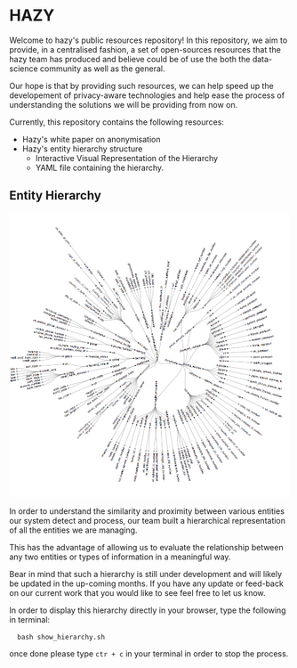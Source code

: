 # HAZY

Welcome to hazy's public resources repository! In this repository, we aim to provide, in a centralised fashion, a set of open-sources resources that the hazy team has produced and believe could be of use the both the data-science community as well as the general.

Our hope is that by providing such resources, we can help speed up the developement of privacy-aware technologies and help ease the process of understanding the solutions we will be providing from now on.

Currently, this repository contains the following resources:
* Hazy's white paper on anonymisation
* Hazy's entity hierarchy structure
  * Interactive Visual Representation of the Hierarchy
  * YAML file containing the hierarchy.

## Entity Hierarchy

![alt text](hierarchy/images/hierarchy.png)

In order to understand the similarity and proximity between various entities our system detect and process, our team built a hierarchical representation of all the entities we are managing.

This has the advantage of allowing us to evaluate the relationship between any two entities or types of information in a meaningful way.

Bear in mind that such a hierarchy is still under development and will likely be updated in the up-coming months. If you have any update or feed-back on our current work that you would like to see feel free to let us know.

In order to display this hierarchy directly in your browser, type the following in terminal:

```
  bash show_hierarchy.sh
```
once done please type `ctr + c` in your terminal in order to stop the process.
